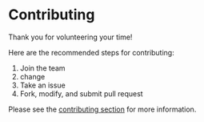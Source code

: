 # Contributing

Thank you for volunteering your time!

Here are the recommended steps for contributing:

1. Join the team
2. change
1. Take an issue
1. Fork, modify, and submit pull request

Please see the [contributing section](http://hackforla.github.io/peopledepot/contributing/) for more information.
